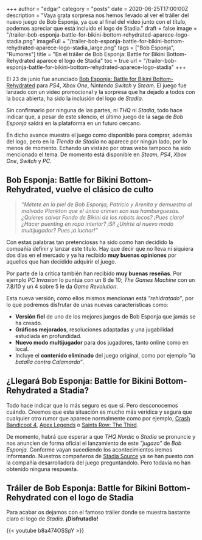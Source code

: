 +++
author = "edgar"
category = "posts"
date = 2020-06-25T17:00:00Z
description = "Vaya grata sorpresa nos hemos llevado al ver el tráiler del nuevo juego de Bob Esponja, ya que al final del video junto con el título, podemos apreciar que está incluido el logo de Stadia."
draft = false
image = "/trailer-bob-esponja-battle-for-bikini-bottom-rehydrated-aparece-logo-stadia.png"
imageFull = "/trailer-bob-esponja-battle-for-bikini-bottom-rehydrated-aparece-logo-stadia_large.png"
tags = ["Bob Esponja", "Rumores"]
title = "En el tráiler de Bob Esponja: Battle for Bikini Bottom- Rehydrated aparece el logo de Stadia"
toc = true
url = "/trailer-bob-esponja-battle-for-bikini-bottom-rehydrated-aparece-logo-stadia"
+++

El 23 de junio fue anunciado <a class="u-anchor" href="/bob-esponja-battle-for-bikini-bottom-rehydrated">Bob Esponja: Battle for Bikini Bottom- Rehydrated</a> para _PS4_, _Xbox One_, _Nintendo Switch_ y _Steam_. El juego fue lanzado con un video promocional y la sorpresa que ha dejado a todos con la boca abierta, ha sido la inclusión del logo de _Stadia_.

Sin confirmarlo por ninguna de las partes, ni _THQ_ ni _Stadia_, todo hace indicar que, a pesar de este silencio, el último juego de la saga de _Bob Esponja_ saldrá en la plataforma en un futuro cercano.

En dicho avance muestra el juego como disponible para comprar, además del logo, pero en la _Tienda de Stadia_ no aparece por ningún lado, por lo menos de momento. Echando un vistazo por otras webs tampoco ha sido mencionado el tema. De momento está disponible en _Steam_, _PS4_, _Xbox One_, _Switch_ y _PC_.

## Bob Esponja: Battle for Bikini Bottom- Rehydrated, vuelve el clásico de culto

> _”Métete en la piel de _Bob Esponja_, _Patricio_ y _Arenita_ y demuestra al malvado _Plankton_ que el único crimen son sus hamburguesas. ¿Quieres salvar Fondo de Bikini de los robots locos? ¡Pues claro! ¿Hacer puenting en ropa interior? ¡Sí! ¿Unirte al nuevo modo multijugador? Pues ¡a luchar!”_

Con estas palabras tan pretenciosas ha sido como han decidido la compañía definir y lanzar este título. Hay que decir que no lleva ni siquiera dos días en el mercado y ya ha recibido **muy buenas opiniones** por aquellos que han decidido adquirir el juego.

Por parte de la crítica también han recibido **muy buenas reseñas**. Por ejemplo _PC Invasion_ lo puntúa con un 8 de 10; _The Games Machine_ con un 7.8/10 y un 4 sobre 5 le da _Game Revolution_.

Esta nueva versión, como ellos mismos mencionan está _”rehidratado”_, por lo que podremos disfrutar de unas nuevas características como:

* **Versión fiel** de uno de los mejores juegos de Bob Esponja que jamás se ha creado.
* **Gráficos mejorados**, resoluciones adaptadas y una jugabilidad estudiada en profundidad.
* **Nuevo modo multijugador** para dos jugadores, tanto online como en local.
* Incluye el **contenido eliminado** del juego original, como por ejemplo _”la batalla contra Calamardo”_.

## ¿Llegará Bob Esponja: Battle for Bikini Bottom- Rehydrated a Stadia?

Todo hace indicar que lo más seguro es que sí. Pero desconocemos cuándo. Creemos que esta situación es mucho más verídica y segura que cualquier otro rumor que aparece normalmente como por ejemplo, <a class="u-anchor" href="/podria-llegar-crash-bandicoot-4-its-about-time-stadia">Crash Bandicoot 4</a>, <a class="u-anchor" href="/apex-legends-podria-ser-anunciado-stadia-connect-14-julio">Apex Legends</a> o <a class="u-anchor" href="/la-remasterizacion-saints-row-the-third-es-clasificado-stadia">Saints Row: The Third</a>.

De momento, habrá que esperar a que _THQ Nordic_ o _Stadia_ se pronuncie y nos anuncien de forma oficial el lanzamiento de este _”jugazo”_ de _Bob Esponja_. Conforme vayan sucediendo los acontecimientos iremos informando. Nuestros compañeros de <a class="u-anchor" href="https://stadiasource.com/article/744/Trailer-for-SpongeBob-SquarePants-Battle-for-Bikini-Bottom-Rehydrated-Reveals-It-Could-Be-Headed-for-Stadia" target="_blank" rel="nofollow noopener">Stadia Source</a> ya se han puesto con la compañía desarrolladora del juego preguntándolo. Pero todavía no han obtenido ninguna respuesta.

## Tráiler de Bob Esponja: Battle for Bikini Bottom- Rehydrated con el logo de Stadia

Para acabar os dejamos con el famoso tráiler donde se muestra bastante claro el logo de _Stadia_. **¡Disfrutadlo!**

<div class="u-youtube">
  {{< youtube b8a474OSSpY >}}
</div>



